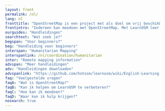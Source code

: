 ```yaml
---
layout: front
permalink: /nl/
lang: nl
fronttitle: "OpenStreetMap is een project met als doel om vrij beschikbare en vrij bewerkbare kaarten te maken. Dit doet OpenStreetMap met een groeiende groep vrijwilligers."
frontintro: "Iedereen kan meedoen met OpenStreetMap. Met LearnOSM leer je met behulp van eenvoudig te begrijpen handleidingen hoe je kunt meedoen, hoe je OpenStreetMap kunt toepassen en hoe je de gegevens uit OpenStreetMap kunt gebruiken. Zou je zelf graag een workshop willen organiseren? op LearnOSM vind je trainingsmateriaal voor workshops."
ourguides: "Handleidingen"
searchtext: "Wat zoek je?"
begspan: "Voor beginners?"
beg: "Handleiding voor beginners"
interspan: "Humanitarian Mapping"
interspanlink: /nl/coordination/humanitarian
inter: "Remote mapping information"
advspan: "Meer handleidingen"
adv: "Handleidingen downloaden"
advspanlink: "https://github.com/hotosm/learnosm/wiki/English-Learning-Guides/"
faq: "Veelgestelde vragen"
faqA: "Wat is OpenStreetMap?"
faqB: "Kan ik helpen om LearnOSM te verbeteren?"
faqC: "Hoe kan ik meedoen?"
faqD: "Waar kan ik hulp krijgen?"
nosearch: true
---
```

